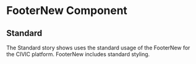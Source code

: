 # FooterNew Component

## Standard

The Standard story shows uses the standard usage of the FooterNew for the CIVIC platform. FooterNew includes standard styling.
